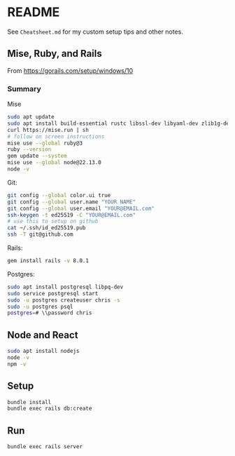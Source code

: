 # README

See `Cheatsheet.md` for my custom setup tips and other notes.

## Mise, Ruby, and Rails

From https://gorails.com/setup/windows/10

### Summary

Mise
```bash
sudo apt update
sudo apt install build-essential rustc libssl-dev libyaml-dev zlib1g-dev libgmp-dev
curl https://mise.run | sh
# follow on screen instructions
mise use --global ruby@3
ruby --version
gem update --system
mise use --global node@22.13.0
node -v
```

Git:
```bash
git config --global color.ui true
git config --global user.name "YOUR NAME"
git config --global user.email "YOUR@EMAIL.com"
ssh-keygen -t ed25519 -C "YOUR@EMAIL.com"
# use this to setup on github
cat ~/.ssh/id_ed25519.pub
ssh -T git@github.com
```

Rails: 
```bash
gem install rails -v 8.0.1
```

Postgres:
```bash
sudo apt install postgresql libpq-dev
sudo service postgresql start
sudo -u postgres createuser chris -s
sudo -u postgres psql
postgres=# \\password chris
```

## Node and React

```bash
sudo apt install nodejs
node -v
npm -v
```

## Setup

```bash
bundle install
bundle exec rails db:create
```

## Run

```bash
bundle exec rails server
```
